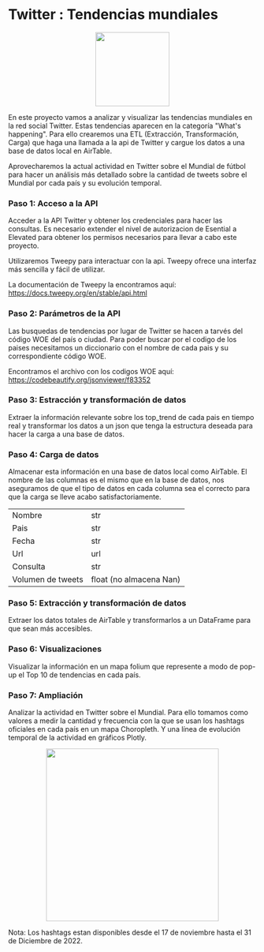 <h1> Twitter : Tendencias mundiales</h1>
<p align="center">
<img src = "https://user-images.githubusercontent.com/122131317/223227256-59d40c7f-cf60-42b1-98aa-c8357f9b84d8.png" width="150"/>
</p>

<p>En este proyecto vamos a analizar y visualizar las tendencias mundiales en la red social Twitter. 
Estas tendencias aparecen en la categoría "What's happening". Para ello crearemos una ETL (Extracción, Transformación, Carga) que haga una llamada a la api de Twitter y cargue los datos a una base de datos local en AirTable. 
<p>
Aprovecharemos la actual actividad en Twitter sobre el Mundial de fútbol para hacer un análisis más detallado sobre la cantidad de tweets sobre el Mundial por cada país y su evolución temporal.
</p>

### Paso 1: Acceso a la API
Acceder a la API Twitter y obtener los credenciales para hacer las consultas. Es necesario extender el nivel de autorizacion de Esential a Elevated para obtener los permisos necesarios para llevar a cabo este proyecto.

Utilizaremos Tweepy para interactuar con la api. Tweepy ofrece una interfaz más sencilla y fácil de utilizar. 

La documentación de Tweepy la encontramos aquí: https://docs.tweepy.org/en/stable/api.html

### Paso 2: Parámetros de la API
Las busquedas de tendencias por lugar de Twitter se hacen a tarvés del código WOE del país o ciudad. Para poder buscar por el codigo de los paises necesitamos un diccionario con el nombre de cada pais y su correspondiente código WOE.

Encontramos el archivo con los codigos WOE aquí: https://codebeautify.org/jsonviewer/f83352

### Paso 3: Estracción y transformación de datos
Extraer la información relevante sobre los top_trend de cada pais en tiempo real y transformar los datos a un json que tenga la estructura deseada para hacer la carga a una base de datos.

### Paso 4: Carga de datos
Almacenar esta información en una base de datos local como AirTable. El nombre de las columnas es el mismo que en la base de datos, nos aseguramos de que el tipo de datos en cada columna sea el correcto para que la carga se lleve acabo satisfactoriamente.
<table>
    <tr>
        <td>Nombre</td>
        <td>str</td>
    </tr>
    <tr>
        <td>Pais</td>
        <td>str</td>
    </tr>
    <tr>
        <td>Fecha</td>
        <td>str</td>
    </tr>
    <tr>
        <td>Url</td>
        <td>url</td>
    </tr>
    <tr>
        <td>Consulta</td>
        <td>str</td>
    </tr>
    <tr>
        <td>Volumen de tweets</td>
        <td>float (no almacena Nan)</td>
    </tr>
</table>

### Paso 5: Extracción y transformación de datos
Extraer los datos totales de AirTable y transformarlos a un DataFrame para que sean más accesibles.

### Paso 6: Visualizaciones
Visualizar la información en un mapa folium que represente a modo de pop-up el Top 10 de tendencias en cada país.

### Paso 7: Ampliación
Analizar la actividad en Twitter sobre el Mundial. Para ello tomamos como valores a medir la cantidad y frecuencia con la que se usan los hashtags oficiales en cada país en un mapa Choropleth. Y una línea de evolución temporal de la actividad en gráficos Plotly. 
<p align="center">
<img src = "https://user-images.githubusercontent.com/122131317/223226155-c3ae4df8-217e-43aa-b35e-269998c3dcd0.png" width="350"/>
</p>

<p>Nota: Los hashtags estan disponibles desde el 17 de noviembre hasta el 31 de Diciembre de 2022.</p>
